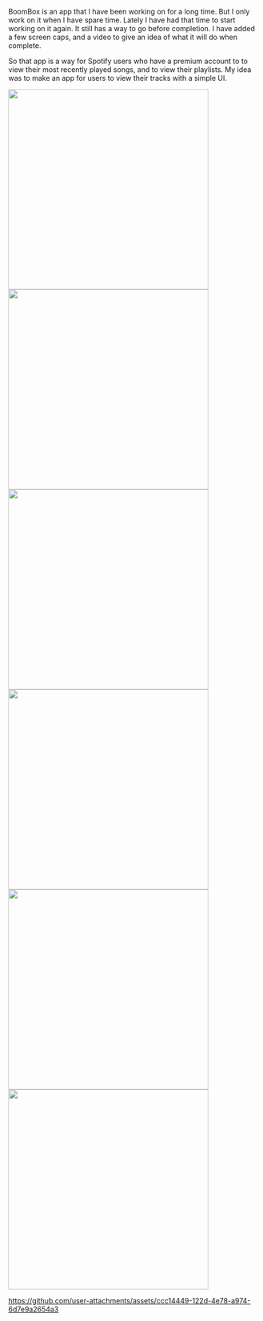 BoomBox is an app that I have been working on for a long time. But I only work on it when I have spare time. Lately I have had that time to start working on it again. It still has a way to go before completion. I have added a few screen caps, and a video to give an idea of what it will do when complete.

So that app is a way for Spotify users who have a premium account to to view their most recently played songs, and to view their playlists. My idea was to make an app for users to view their tracks with a simple UI. 

<img src="https://github.com/user-attachments/assets/6cd8e05b-b5f7-4b55-a0d4-0073f1b80b92" width="400">

<img src="https://github.com/user-attachments/assets/5997bf13-976c-4b82-aba7-a6b1089f27db" width="400">

<img src="https://github.com/user-attachments/assets/c25f7d38-48af-4cb5-822e-1efadb695597" width="400">

<img src="https://github.com/user-attachments/assets/64186a99-242c-4ba7-a179-e921027cfd28" width="400">

<img src="https://github.com/user-attachments/assets/c5197227-a2e9-4189-8d0d-07e826608ff2" width="400">

<img src="https://github.com/user-attachments/assets/0852fa7a-90b7-4983-8067-e31bb1854525" width="400">

https://github.com/user-attachments/assets/ccc14449-122d-4e78-a974-6d7e9a2654a3
